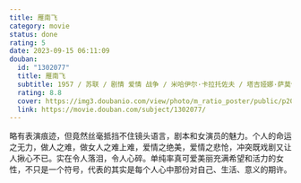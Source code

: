 ```yaml
---
title: 雁南飞
category: movie
status: done
rating: 5
date: 2023-09-15 06:11:09
douban:
  id: "1302077"
  title: 雁南飞
  subtitle: 1957 / 苏联 / 剧情 爱情 战争 / 米哈伊尔·卡拉托佐夫 / 塔吉娅娜·萨莫依洛娃 阿列克谢·巴塔洛夫
  rating: 8.8
  cover: https://img3.doubanio.com/view/photo/m_ratio_poster/public/p2058841317.jpg
  link: https://movie.douban.com/subject/1302077/
---
```


略有表演痕迹，但竟然丝毫抵挡不住镜头语言，剧本和女演员的魅力。个人的命运之无力，做人之难，做女人之难上难，爱情之绝美，爱情之悲怆，冲突既戏剧又让人揪心不已。实在令人落泪，令人心碎。单纯率真可爱美丽充满希望和活力的女性，不只是一个符号，代表的其实是每个人心中那份对自己、生活、意义的期许。